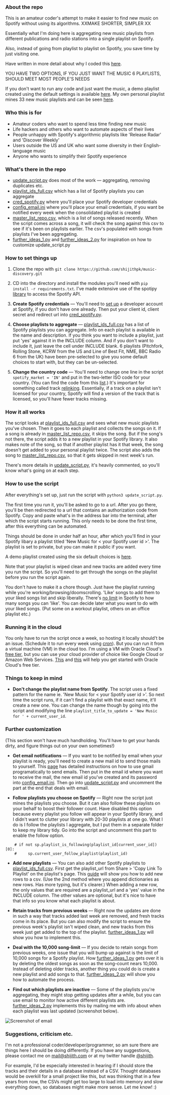 ### About the repo

This is an amateur coder's attempt to make it easier to find new music on Spotify without using its algorithms. 
XXMAKE SHORTER, SIMPLER XX

Essentially what I'm doing here is aggregating new music playlists from different publications and radio stations into a single playlist on Spotify.

Also, instead of going from playlist to playlist on Spotify, you save time by just visiting one.

Have written in more detail about why I coded this [here](http://shijith.com/blog/automating-music-discovery/).

YOU HAVE TWO OPTIONS, IF YOU JUST WANT THE MUSIC
6 PLAYLISTS, SHOULD MEET MOST PEOPLE'S NEEDS

If you don't want to run any code and just want the music, a demo playlist created using the default settings is available [here](https://open.spotify.com/playlist/0kqXhlpDiRbab64ip8g8Ap). My own personal playlist mines 33 new music playlists and can be seen [here](https://open.spotify.com/playlist/3XidTKBIpsGymPCjlN7kZH).


### Who this is for

* Amateur coders who want to spend less time finding new music
* Life hackers and others who want to automate aspects of their lives
* People unhappy with Spotify's algorithmic playlists like 'Release Radar' and 'Discover Weekly'
* Users outside the US and UK who want some diversity in their English-language music 
* Anyone who wants to simplify their Spotify experience

### What's there in the repo

* [update_script.py](update_script.py) does most of the work — aggregating, removing duplicates etc.
* [playlist_ids_full.csv](playlist_ids_full.csv) which has a list of Spotify playlists you can aggregate 
* [cred_spotify.py](cred_spotify.py) where you'll place your Spotify developer credentials 
* [config_email.ini](config_email.ini) where you'll place your email credentials, if you want be notified every week when the consolidated playlist is created
* [master_list_repo.csv](master_list_repo.csv), which is a list of songs released recently. When the script comes across a song, it will check the song against this csv to see if it's been on playlists earlier. The csv's populated with songs from playlists I've been aggregating.
* [further_ideas_1.py](further_ideas_1.py) and [further_ideas_2.py](further_ideas_2.py) for inspiration on how to customize update_script.py  

### How to set things up

1. Clone the repo with `git clone https://github.com/shijithpk/music-discovery.git`

2. CD into the directory and install the modules you'll need with `pip install -r requirements.txt`. I've made extensive use of the spotipy [library](https://spotipy.readthedocs.io) to access the Spotify API.

3. **Create Spotify credentials** — You'll need to [set up](https://www.section.io/engineering-education/spotify-python-part-1/) a developer account at Spotify, if you don't have one already. Then put your client id, client secret and redirect url into [cred_spotify.py](cred_spotify.py).

4. **Choose playlists to aggregate** — [playlist_ids_full.csv](playlist_ids_full.csv) has a list of Spotify playlists you can aggregate. Info on each playlist is available in the name and description. If you think you want to include a playlist, just put 'yes' against it in the INCLUDE column. And if you don't want to include it, just leave the cell under INCLUDE blank. 6 playlists (Pitchfork, Rolling Stone, KCRW from the US and Line of Best Fit, NME, BBC Radio 6 from the UK) have been pre-selected to give you some default choices to start with, but they can be un-selected.

5. **Change the country code** — You'll need to change one line in the script `spotify_market = 'IN'` and put in the two-letter ISO code for your country. (You can find the code from this [list](https://gist.github.com/frankkienl/a594807bf0dcd23fdb1b).) It's important for something called track [relinking](https://developer.spotify.com/documentation/general/guides/track-relinking-guide/). Essentially, if a track on a playlist isn't licensed for your country, Spotify will find a version of the track that is licensed, so you'll have fewer tracks missing.  

### How it all works

The script looks at [playlist_ids_full.csv](playlist_ids_full.csv) and sees what new music playlists you've chosen. Then it goes to each playlist and collects the songs on it. If a song is already in [master_list_repo.csv](master_list_repo.csv), it skips the song. But if the song's not there, the script adds it to a new playlist in your Spotify library. It also makes note of the song, so that if another playlist has it that week, the song doesn't get added to your personal playlist twice. The script also adds the song to [master_list_repo.csv](master_list_repo.csv), so that it gets skipped in next week's run. 

There's more details in [update_script.py](update_script.py), it's heavily commented, so you'll know what's going on at each step.

### How to use the script

After everything's set up, just run the script with `python3 update_script.py`. 

The first time you run it, you'll be asked to go to a url. After you go there, you'll be then redirected to a url that contains an authorization code from Spotify. Copy and paste what's in the address bar into the terminal, after which the script starts running. This only needs to be done the first time, after this everything can be automated.

Things should be done in under half an hour, after which you'll find in your Spotify libary a playlist titled 'New Music for \< your Spotify user id \>'. The playlist is set to private, but you can make it public if you want.

A demo playlist created using the six default choices is [here](https://open.spotify.com/playlist/0kqXhlpDiRbab64ip8g8Ap).

Note that your playlist is wiped clean and new tracks are added every time you run the script. So you'll need to get through the songs on the playlist before you run the script again. 

You don't have to make it a chore though. Just have the playlist running while you're working/browsing/doomscrolling. 'Like' songs to add them to your liked songs list and skip liberally. There's [no limit](https://www.theverge.com/2020/5/26/21270409/spotify-song-library-limit-removed-music-downloads-playlists-feature) in Spotify to how many songs you can 'like'. You can decide later what you want to do with your liked songs. (Put some on a workout playlist, others on an office playlist etc.)

### Running it in the cloud
You only have to run the script once a week, so hosting it locally should't be an issue. (Schedule it to run every week using [cron](https://help.ubuntu.com/community/CronHowto)). But you can run it from a virtual machine (VM) in the cloud too. I'm using a VM with Oracle Cloud's [free tier](https://www.oracle.com/in/cloud/free/), but you can use your cloud provider of choice like Google Cloud or Amazon Web Services. [This](https://docs.oracle.com/en/learn/cloud_free_tier/index.html#introduction) and [this](https://docs.oracle.com/en-us/iaas/developer-tutorials/tutorials/flask-on-ubuntu/01oci-ubuntu-flask-summary.htm) will help you get started with Oracle Cloud's free tier.

### Things to keep in mind

* **Don't change the playlist name from Spotify**. The script uses a fixed pattern for the name ie. 'New Music for \< your Spotify user id \>'. So next time the script runs, if it can't find a playlist with that exact name, it'll create a new one. You can change the name though by going into the script and modifying the line `playlist_title_to_update = 'New Music for ' + current_user_id`.

### Further customization

(This section won't have much handholding. You'll have to get your hands dirty, and figure things out on your own sometimes!)

* **Get email notifications** — If you want to be notified by email when your playlist is ready, you'll need to create a new mail id to send those mails to yourself. This [page](https://realpython.com/python-send-email/) has detailed instructions on how to use gmail programatically to send emails. Then put in the email id where you want to receive the mail, the new email id you've created and its password into [config_email.ini](config_email.ini). Then go into [update_script.py](update_script.py) and uncomment the part at the end that deals with email.

* **Follow playlists you choose on Spotify** — Right now the script just mines the playlists you choose. But it can also follow these playlists on your behalf to boost their follower count. Have disabled this option because every playlist you follow will appear in your Spotify library, and I didn't want to clutter your library with 20-30 playlists at one go. What I do is I follow the playlists I aggregate, but I put them in a separate folder to keep my library tidy. Go into the script and uncomment this part to enable the follow option.
```
    # if not sp.playlist_is_following(playlist_id[current_user_id])[0]:
    #     sp.current_user_follow_playlist(playlist_id)
```

* **Add new playlists** — You can also add other Spotify playlists to [playlist_ids_full.csv](playlist_ids_full.csv). First get the playlist_url from Share > 'Copy Link To Playlist' on the playlist's page. This [guide](https://www.geeksforgeeks.org/how-to-append-a-new-row-to-an-existing-csv-file/) will show you how to add new rows to a csv. (Use the 2nd method where you append dictionaries as new rows. Has more typing, but it's clearer.) When adding a new row, the only values that are required are a playlist_url and a 'yes' value in the INCLUDE column. The other values are optional, but it's nice to have that info so you know what each playlist is about.

* **Retain tracks from previous weeks** — Right now the updates are done in such a way that tracks added last week are removed, and fresh tracks come in its place. But you can also modify the script to ensure the previous week's playlist isn't wiped clean, and new tracks from this week just get added to the top of the playlist. [further_ideas_1.py](further_ideas_1.py) will show you how to implement this.  

* **Deal with the 10,000 song-limit** — If you decide to retain songs from previous weeks, one issue that you will bump up against is the limit of 10,000 songs for a Spotify playlist. How [further_ideas_1.py](further_ideas_1.py) gets over it is by deleting the oldest songs as soon as the song-count nears 10,000. Instead of deleting older tracks, another thing you could do is create a new playlist and add songs to that. [further_ideas_2.py](further_ideas_2.py) will show you how to automate the process. 

* **Find out which playlists are inactive** — Some of the playlists you're aggregating, they might stop getting updates after a while, but you can use email to monitor how active different playlists are. [further_ideas_2.py](further_ideas_2.py) implements this by mailing me with info about when each playlist was last updated (screenshot below).

![Screenshot of email](https://i.imgur.com/ttPLsUP.png)

### Suggestions, criticism etc.
I'm not a professional coder/developer/programmer, so am sure there are things here I should be doing differently. If you have any suggestions, please contact me on mail@shijith.com or at my twitter handle [@shijith](https://twitter.com/shijith).  

For example, I'd be especially interested in hearing if I should store the tracks and their details in a database instead of a CSV. Thought databases would be overkill for a small project like this, but was thinking that in a few years from now, the CSVs might get too large to load into memory and slow everything down, so databases might make more sense. Let me know! :)